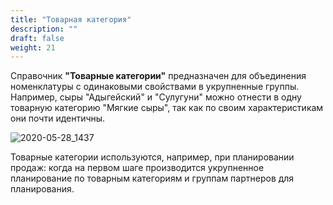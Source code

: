 ```yaml
---
title: "Товарная категория"
description: ""
draft: false
weight: 21
---
```


Справочник **"Товарные категории"** предназначен для объединения номенклатуры с одинаковыми свойствами в укрупненные группы. Например, сыры "Адыгейский" и "Сулугуни" можно отнести в одну товарную категорию "Мягкие сыры", так как по своим характеристикам они почти идентичны.

![2020-05-28_1437](2020-05-28_1437.png)

Товарные категории используются, например, при планировании продаж: когда на первом шаге производится укрупненное планирование по товарным категориям и группам партнеров для планирования.
